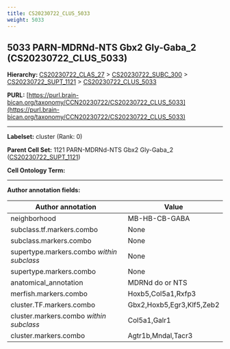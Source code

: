 ```yaml
---
title: CS20230722_CLUS_5033
weight: 5033
---
```

## 5033 PARN-MDRNd-NTS Gbx2 Gly-Gaba_2 (CS20230722_CLUS_5033)
<b>Hierarchy: </b>
[CS20230722_CLAS_27](../CS20230722_CLAS_27) >
[CS20230722_SUBC_300](../CS20230722_SUBC_300) >
[CS20230722_SUPT_1121](../CS20230722_SUPT_1121) >
[CS20230722_CLUS_5033](../CS20230722_CLUS_5033)

**PURL:** [https://purl.brain-bican.org/taxonomy/CCN20230722/CS20230722_CLUS_5033](https://purl.brain-bican.org/taxonomy/CCN20230722/CS20230722_CLUS_5033)

---


**Labelset:** cluster (Rank: 0)

**Parent Cell Set:** 1121 PARN-MDRNd-NTS Gbx2 Gly-Gaba_2 ([CS20230722_SUPT_1121](../CS20230722_SUPT_1121))



**Cell Ontology Term:** 

[MARKER GENES.]: #


---

[TRANSFERRED ANNOTATIONS.]: #


[AUTHOR ANNOTATION FIELDS.]: #


**Author annotation fields:**

| Author annotation | Value |
|-------------------|-------|
|neighborhood|MB-HB-CB-GABA|
|subclass.tf.markers.combo|None|
|subclass.markers.combo|None|
|supertype.markers.combo _within subclass_|None|
|supertype.markers.combo|None|
|anatomical_annotation|MDRNd do or NTS|
|merfish.markers.combo|Hoxb5,Col5a1,Rxfp3|
|cluster.TF.markers.combo|Gbx2,Hoxb5,Egr3,Klf5,Zeb2|
|cluster.markers.combo _within subclass_|Col5a1,Galr1|
|cluster.markers.combo|Agtr1b,Mndal,Tacr3|
